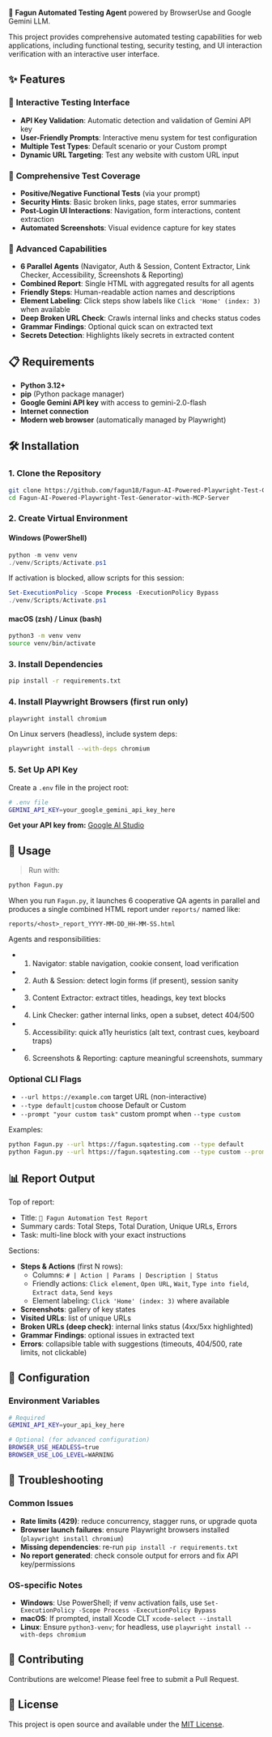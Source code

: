 🤖 **Fagun Automated Testing Agent** powered by BrowserUse and Google Gemini LLM.

This project provides comprehensive automated testing capabilities for web applications, including functional testing, security testing, and UI interaction verification with an interactive user interface.

## ✨ Features

### 🎯 **Interactive Testing Interface**
- **API Key Validation**: Automatic detection and validation of Gemini API key
- **User-Friendly Prompts**: Interactive menu system for test configuration
- **Multiple Test Types**: Default scenario or your Custom prompt
- **Dynamic URL Targeting**: Test any website with custom URL input

### 🧪 **Comprehensive Test Coverage**
- **Positive/Negative Functional Tests** (via your prompt)
- **Security Hints**: Basic broken links, page states, error summaries
- **Post-Login UI Interactions**: Navigation, form interactions, content extraction
- **Automated Screenshots**: Visual evidence capture for key states

### 🚀 **Advanced Capabilities**
- **6 Parallel Agents** (Navigator, Auth & Session, Content Extractor, Link Checker, Accessibility, Screenshots & Reporting)
- **Combined Report**: Single HTML with aggregated results for all agents
- **Friendly Steps**: Human-readable action names and descriptions
- **Element Labeling**: Click steps show labels like `Click 'Home' (index: 3)` when available
- **Deep Broken URL Check**: Crawls internal links and checks status codes
- **Grammar Findings**: Optional quick scan on extracted text
- **Secrets Detection**: Highlights likely secrets in extracted content

## 📋 Requirements

- **Python 3.12+**
- **pip** (Python package manager)
- **Google Gemini API key** with access to gemini-2.0-flash
- **Internet connection**
- **Modern web browser** (automatically managed by Playwright)

## 🛠️ Installation

### 1. Clone the Repository
```bash
git clone https://github.com/fagun18/Fagun-AI-Powered-Playwright-Test-Generator-with-MCP-Server
cd Fagun-AI-Powered-Playwright-Test-Generator-with-MCP-Server
```

### 2. Create Virtual Environment

#### Windows (PowerShell)
```powershell
python -m venv venv
./venv/Scripts/Activate.ps1
```
If activation is blocked, allow scripts for this session:
```powershell
Set-ExecutionPolicy -Scope Process -ExecutionPolicy Bypass
./venv/Scripts/Activate.ps1
```

#### macOS (zsh) / Linux (bash)
```bash
python3 -m venv venv
source venv/bin/activate
```

### 3. Install Dependencies
```bash
pip install -r requirements.txt
```

### 4. Install Playwright Browsers (first run only)
```bash
playwright install chromium
```
On Linux servers (headless), include system deps:
```bash
playwright install --with-deps chromium
```

### 5. Set Up API Key
Create a `.env` file in the project root:
```bash
# .env file
GEMINI_API_KEY=your_google_gemini_api_key_here
```

**Get your API key from:** [Google AI Studio](https://aistudio.google.com/)

## 🚀 Usage

> Run with:
```bash
python Fagun.py
```

When you run `Fagun.py`, it launches 6 cooperative QA agents in parallel and produces a single combined HTML report under `reports/` named like:
```
reports/<host>_report_YYYY-MM-DD_HH-MM-SS.html
```

Agents and responsibilities:
- 1) Navigator: stable navigation, cookie consent, load verification
- 2) Auth & Session: detect login forms (if present), session sanity
- 3) Content Extractor: extract titles, headings, key text blocks
- 4) Link Checker: gather internal links, open a subset, detect 404/500
- 5) Accessibility: quick a11y heuristics (alt text, contrast cues, keyboard traps)
- 6) Screenshots & Reporting: capture meaningful screenshots, summary

### Optional CLI Flags
- `--url https://example.com` target URL (non-interactive)
- `--type default|custom` choose Default or Custom
- `--prompt "your custom task"` custom prompt when `--type custom`

Examples:
```bash
python Fagun.py --url https://fagun.sqatesting.com --type default
python Fagun.py --url https://fagun.sqatesting.com --type custom --prompt "Visit the site and test the full website."
```

## 📊 Report Output

Top of report:
- Title: `🧪 Fagun Automation Test Report`
- Summary cards: Total Steps, Total Duration, Unique URLs, Errors
- Task: multi-line block with your exact instructions

Sections:
- **Steps & Actions** (first N rows):
  - Columns: `# | Action | Params | Description | Status`
  - Friendly actions: `Click element`, `Open URL`, `Wait`, `Type into field`, `Extract data`, `Send keys`
  - Element labeling: `Click 'Home' (index: 3)` where available
- **Screenshots**: gallery of key states
- **Visited URLs**: list of unique URLs
- **Broken URLs (deep check)**: internal links status (4xx/5xx highlighted)
- **Grammar Findings**: optional issues in extracted text
- **Errors**: collapsible table with suggestions (timeouts, 404/500, rate limits, not clickable)

## 🔧 Configuration

### Environment Variables
```bash
# Required
GEMINI_API_KEY=your_api_key_here

# Optional (for advanced configuration)
BROWSER_USE_HEADLESS=true
BROWSER_USE_LOG_LEVEL=WARNING
```

## 🐛 Troubleshooting

### Common Issues
- **Rate limits (429)**: reduce concurrency, stagger runs, or upgrade quota
- **Browser launch failures**: ensure Playwright browsers installed (`playwright install chromium`)
- **Missing dependencies**: re-run `pip install -r requirements.txt`
- **No report generated**: check console output for errors and fix API key/permissions

### OS-specific Notes
- **Windows**: Use PowerShell; if venv activation fails, use `Set-ExecutionPolicy -Scope Process -ExecutionPolicy Bypass`
- **macOS**: If prompted, install Xcode CLT `xcode-select --install`
- **Linux**: Ensure `python3-venv`; for headless, use `playwright install --with-deps chromium`

## 🤝 Contributing

Contributions are welcome! Please feel free to submit a Pull Request.

## 📄 License

This project is open source and available under the [MIT License](LICENSE).

